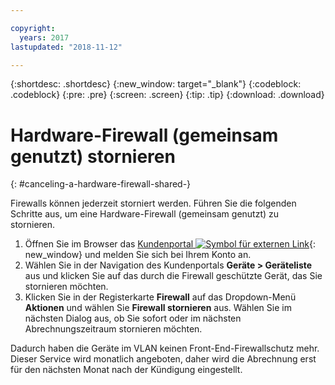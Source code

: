 ```yaml
---

copyright:
  years: 2017
lastupdated: "2018-11-12"

---
```


{:shortdesc: .shortdesc}
{:new_window: target="_blank"}
{:codeblock: .codeblock}
{:pre: .pre}
{:screen: .screen}
{:tip: .tip}
{:download: .download}

# Hardware-Firewall (gemeinsam genutzt) stornieren
{: #canceling-a-hardware-firewall-shared-}

Firewalls können jederzeit storniert werden. Führen Sie die folgenden Schritte aus, um eine Hardware-Firewall (gemeinsam genutzt) zu stornieren. 

1. Öffnen Sie im Browser das [Kundenportal ![Symbol für externen Link](../../icons/launch-glyph.svg "Symbol für externen Link")](https://control.softlayer.com/){: new_window} und melden Sie sich bei Ihrem Konto an.
2. Wählen Sie in der Navigation des Kundenportals **Geräte > Geräteliste** aus und klicken Sie auf das durch die Firewall geschützte Gerät, das Sie stornieren möchten.
3.  Klicken Sie in der Registerkarte **Firewall** auf das Dropdown-Menü **Aktionen** und wählen Sie **Firewall stornieren** aus. Wählen Sie im nächsten Dialog aus, ob Sie sofort oder im nächsten Abrechnungszeitraum stornieren möchten.

Dadurch haben die Geräte im VLAN keinen Front-End-Firewallschutz mehr. Dieser Service wird monatlich angeboten, daher wird die Abrechnung erst für den nächsten Monat nach der Kündigung eingestellt.
